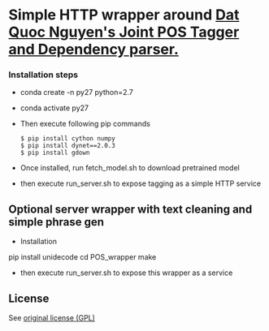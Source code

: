 # Simple HTTP wrapper around [Dat Quoc Nguyen's ](https://github.com/datquocnguyen) [Joint POS Tagger and Dependency parser.](https://github.com/datquocnguyen/jPTDP)


### Installation steps


* conda create -n py27 python=2.7
* conda activate py27
* Then execute following pip commands

      $ pip install cython numpy
      $ pip install dynet==2.0.3
      $ pip install gdown
      
* Once installed, run fetch_model.sh to download pretrained  model

* then execute run_server.sh to expose tagging as a simple HTTP service


## Optional server wrapper with text cleaning and simple phrase gen

* Installation

pip install unidecode
cd POS_wrapper
make

* then execute run_server.sh to expose this wrapper as a service



## License

See [original license (GPL)](https://github.com/datquocnguyen/jPTDP/blob/master/License.txt)

